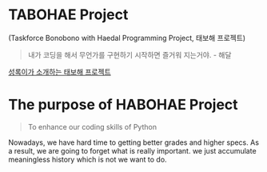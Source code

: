 # TABOHAE Project 
(Taskforce Bonobono with Haedal Programming Project, 태보해 프로젝트)

> 내가 코딩을 해서 무언가를 구현하기 시작하면 즐거워 지는거야. - 해달

[성록이가 소개하는 태보해 프로젝트](pdf/taebohaeProject.pdf)

# The purpose of HABOHAE Project

> To enhance our coding skills of Python

Nowadays, we have hard time to getting better grades and higher specs. As a result, we are going to forget what is really important. we just accumulate meaningless history which is not we want to do.



